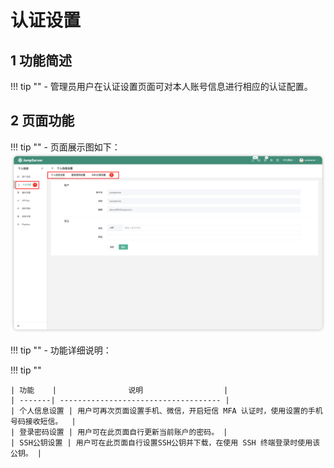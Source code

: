 # 认证设置

## 1 功能简述
!!! tip ""
    - 管理员用户在认证设置页面可对本人账号信息进行相应的认证配置。

## 2 页面功能
!!! tip ""
    - 页面展示图如下：
![personal_information01](../../../img/authentication_settings01.png)

!!! tip ""
    - 功能详细说明：
   
!!! tip "" 

    | 功能    |                说明                  |
    | -------| ------------------------------------ |
    | 个人信息设置 | 用户可再次页面设置手机、微信，开启短信 MFA 认证时，使用设置的手机号码接收短信。  |
    | 登录密码设置 | 用户可在此页面自行更新当前账户的密码。 |
    | SSH公钥设置 | 用户可在此页面自行设置SSH公钥并下载，在使用 SSH 终端登录时使用该公钥。 |